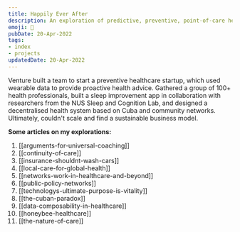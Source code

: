 ```yaml
---
title: Happily Ever After
description: An exploration of predictive, preventive, point-of-care healthcare.
emoji: 💜
pubDate: 20-Apr-2022
tags:
- index
- projects
updatedDate: 20-Apr-2022
---
```


Venture built a team to start a preventive healthcare startup, which used wearable data to provide proactive health advice. Gathered a group of 100+ health professionals, built a sleep improvement app in collaboration with researchers from the NUS Sleep and Cognition Lab, and designed a decentralised health system based on Cuba and community networks. Ultimately, couldn't scale and find a sustainable business model.

**Some articles on my explorations:**
1. [[arguments-for-universal-coaching]]
2. [[continuity-of-care]]
3. [[insurance-shouldnt-wash-cars]]
4. [[local-care-for-global-health]]
5. [[networks-work-in-healthcare-and-beyond]]
6. [[public-policy-networks]]
7. [[technologys-ultimate-purpose-is-vitality]]
8. [[the-cuban-paradox]]
9. [[data-composability-in-healthcare]]
10. [[honeybee-healthcare]]
11. [[the-nature-of-care]]
